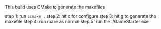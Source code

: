This build uses CMake to generate the makefiles

step 1: run `ccmake .`
step 2: hit c for configure
step 3: hit g to generate the makefile
step 4: run make as normal
step 5: run the ./GameStarter exe
